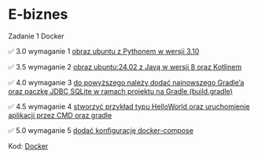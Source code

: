 # E-biznes
Zadanie 1 Docker

✅ 3.0 wymaganie 1 [obraz ubuntu z Pythonem w wersji 3.10](https://github.com/oszyjka/E-biznes/commit/ba7470032fd024cf8320fcf403672739476720de)

✅ 3.5 wymaganie 2 [obraz ubuntu:24.02 z Javą w wersji 8 oraz Kotlinem](https://github.com/oszyjka/E-biznes/commit/ed7a7b8cf589b79ab8d9713a833de24b8162736b)

✅ 4.0 wymaganie 3 [do powyższego należy dodać najnowszego Gradle’a oraz paczkę JDBC SQLite w ramach projektu na Gradle (build.gradle)](https://github.com/oszyjka/E-biznes/commit/02c4af4a54978764fd1fcec15e2e25b8469b90ed)

✅ 4.5 wymaganie 4 [stworzyć przykład typu HelloWorld oraz uruchomienie aplikacji przez CMD oraz gradle](https://github.com/oszyjka/E-biznes/commit/922c9e2265de341de72fc0c5a274889368676731)

✅ 5.0 wymaganie 5 [dodać konfigurację docker-compose](https://github.com/oszyjka/E-biznes/commit/e4baa87c854900069794345a255d65a7072c9e41)

Kod: [Docker](https://github.com/oszyjka/E-biznes/tree/main/Docker)